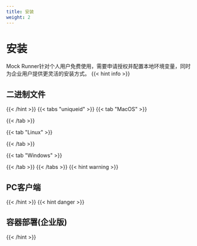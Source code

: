 ```yaml
---
title: 安装
weight: 2
---
```


# 安装

Mock Runner针对个人用户免费使用，需要申请授权并配置本地环境变量，同时为企业用户提供更灵活的安装方式。
{{< hint info >}}
## 二进制文件
{{< /hint >}}
{{< tabs "uniqueid" >}}
{{< tab "MacOS" >}}
 

 
{{< /tab >}}

{{< tab "Linux" >}}

 

 
{{< /tab >}}

{{< tab "Windows" >}}

 

{{< /tab >}}
{{< /tabs >}}
{{< hint warning >}}
## PC客户端
{{< /hint >}}
{{< hint danger >}}
## 容器部署(企业版)
{{< /hint >}}